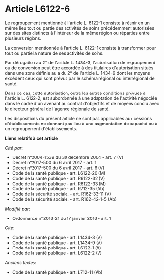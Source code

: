 # Article L6122-6

Le regroupement mentionné à l'article L. 6122-1 consiste à réunir en un même lieu tout ou partie des activités de soins
précédemment autorisées sur des sites distincts à l'intérieur de la même région ou réparties entre plusieurs régions. 

La conversion mentionnée à l'article L. 6122-1 consiste à transformer pour tout ou partie la nature de ses activités de
soins. 

Par dérogation au 2° de l'article L. 1434-3, l'autorisation de regroupement ou de conversion peut être accordée à des
titulaires d'autorisation situés dans une zone définie au a du 2° de l'article L. 1434-9 dont les moyens excèdent ceux qui
sont prévus par le schéma régional ou interrégional de santé. 

Dans ce cas, cette autorisation, outre les autres conditions prévues à l'article L. 6122-2, est subordonnée à une adaptation
de l'activité négociée dans le cadre d'un avenant au contrat d'objectifs et de moyens conclu avec le directeur général de
l'agence régionale de santé. 

Les dispositions du présent article ne sont pas applicables aux cessions d'établissements ne donnant pas lieu à une
augmentation de capacité ou à un regroupement d'établissements.

**Liens relatifs à cet article**

_Cité par_:

  - Décret n°2004-1539 du 30 décembre 2004 - art. 7 (V)
  - Décret n°2017-500 du 6 avril 2017 - art. 1
  - Décret n°2017-500 du 6 avril 2017 - art. 6 (V)
  - Code de la santé publique - art. L6122-20 (M)
  - Code de la santé publique - art. R6122-32 (V)
  - Code de la santé publique - art. R6122-33 (M)
  - Code de la santé publique - art. R712-35 (Ab)
  - Code de la sécurité sociale. - art. R162-33-11 (V)
  - Code de la sécurité sociale. - art. R162-42-1-5 (Ab)

_Modifié par_:

  - Ordonnance n°2018-21 du 17 janvier 2018 - art. 1

_Cite_:

  - Code de la santé publique - art. L1434-3 (V)
  - Code de la santé publique - art. L1434-9 (V)
  - Code de la santé publique - art. L6122-1 (V)
  - Code de la santé publique - art. L6122-2 (V)

_Anciens textes_:

  - Code de la santé publique - art. L712-11 (Ab)
